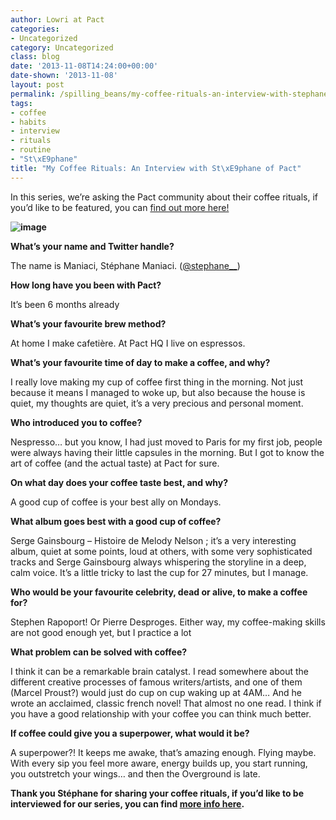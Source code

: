 ```yaml
---
author: Lowri at Pact
categories:
- Uncategorized
category: Uncategorized
class: blog
date: '2013-11-08T14:24:00+00:00'
date-shown: '2013-11-08'
layout: post
permalink: /spilling_beans/my-coffee-rituals-an-interview-with-stephane-of-pact
tags:
- coffee
- habits
- interview
- rituals
- routine
- "St\xE9phane"
title: "My Coffee Rituals: An Interview with St\xE9phane of Pact"
---
```


In this series, we’re asking the Pact community about their coffee rituals, if
you’d like to be featured, you can [find out more
here!](https://pact.typeform.com/to/kTXvYp)

**![image](http://media.tumblr.com/234922092bca7f79d030d37fed58c123/tumblr_inline_mvy7xzElAl1rx5c1j.jpg)**

**What’s your name and Twitter handle?**

The name is Maniaci, Stéphane Maniaci.
([@stephane__](http://www.twitter.com/@stephane__))

**How long have you been with Pact?**

It’s been 6 months already

**What’s your favourite brew method?**

At home I make cafetière. At Pact HQ I live on espressos.

**What’s your favourite time of day to make a coffee, and why?**

I really love making my cup of coffee first thing in the morning. Not just
because it means I managed to woke up, but also because the house is quiet, my
thoughts are quiet, it’s a very precious and personal moment.

**Who introduced you to coffee?**

Nespresso… but you know, I had just moved to Paris for my first job, people
were always having their little capsules in the morning. But I got to know the
art of coffee (and the actual taste) at Pact for sure.

**On what day does your coffee taste best, and why?**

A good cup of coffee is your best ally on Mondays.

**What album goes best with a good cup of coffee?**

Serge Gainsbourg – Histoire de Melody Nelson ; it’s a very interesting album,
quiet at some points, loud at others, with some very sophisticated tracks and
Serge Gainsbourg always whispering the storyline in a deep, calm voice. It’s a
little tricky to last the cup for 27 minutes, but I manage.

**Who would be your favourite celebrity, dead or alive, to make a coffee
for?**

Stephen Rapoport! Or Pierre Desproges. Either way, my coffee-making skills are
not good enough yet, but I practice a lot

**What problem can be solved with coffee?**

I think it can be a remarkable brain catalyst. I read somewhere about the
different creative processes of famous writers/artists, and one of them
(Marcel Proust?) would just do cup on cup waking up at 4AM… And he wrote an
acclaimed, classic french novel! That almost no one read. I think if you have
a good relationship with your coffee you can think much better.

**If coffee could give you a superpower, what would it be?**

A superpower?! It keeps me awake, that’s amazing enough. Flying maybe. With
every sip you feel more aware, energy builds up, you start running, you
outstretch your wings… and then the Overground is late.

**Thank you Stéphane for sharing your coffee rituals, if you’d like to be
interviewed for our series, you can find [more info
here](https://pact.typeform.com/to/kTXvYp).**